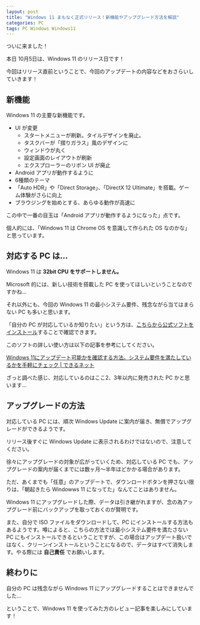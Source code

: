 ```yaml
---
layout: post
title: "Windows 11 まもなく正式リリース！新機能やアップグレード方法を解説"
categories: PC
tags: PC Windows Windows11
---
```


ついに来ました！

本日 10月5日は、Windows 11 のリリース日です！

今回はリリース直前ということで、今回のアップデートの内容などをおさらいしていきます！

## 新機能

Windows 11 の主要な新機能です。

- UI が変更
    - スタートメニューが刷新。タイルデザインを廃止。
    - タスクバーが「摺りガラス」風のデザインに
    - ウィンドウが丸く
    - 設定画面のレイアウトが刷新
    - エクスプローラーのリボン UI が廃止
- Android アプリが動作するように
- 6種類のテーマ
- 「Auto HDR」や「Direct Storage」、「DirectX 12 Ultimate」を搭載。ゲーム体験がさらに向上
- ブラウジングを始めとする、あらゆる動作が高速に

この中で一番の目玉は「Android アプリが動作するようになった」点です。

個人的には、「Windows 11 は Chrome OS を意識して作られた OS なのかな」と思っています。

## 対応する PC は...

Windows 11 は **32bit CPU をサポートしません。**

Microsoft 的には、新しい技術を搭載した PC を使ってほしいということなのですかね...

それ以外にも、今回の Windows 11 の最小システム要件、残念ながら当てはまらない PC も多いと思います。

「自分の PC が対応しているか知りたい」という方は、<a href="https://aka.ms/GetPCHealthCheckApp" target="_blank" rel="noopener noreferrer">こちらから公式ソフトをインストール</a>することで確認できます。

このソフトの詳しい使い方は以下の記事を参考にしてください。

<a href="https://dekiru.net/article/21990/" target="_blank" rel="noopener noreferrer">Windows 11にアップデート可能かを確認する方法。システム要件を満たしているかを手軽にチェック | できるネット</a>

ざっと調べた感じ、対応しているのはここ2、3年以内に発売された PC かと思います...

## アップグレードの方法

対応している PC には、順次 Windows Update に案内が届き、無償でアップグレードができるようです。

リリース後すぐに Windows Update に表示されるわけではないので、注意してください。

徐々にアップグレードの対象が広がっていくため、対応している PC でも、アップグレードの案内が届くまでには数ヶ月〜半年ほどかかる場合があります。

ただ、あくまでも「任意」のアップデートで、ダウンロードボタンを押さない限りは、「朝起きたら Windowws 11 になってた」なんてことはありません。

Windows 11 にアップグレードした際、データは引き継がれますが、念の為アップグレード前にバックアップを取っておくのが賢明です。

また、自分で ISO ファイルをダウンロードして、PC にインストールする方法もあるようです。噂によると、こちらの方法では最小システム要件を満たさない PC にもインストールできるということですが、この場合はアップデート扱いではなく、クリーンインストールということになるので、データはすべて消失します。やる際には **自己責任** でお願いします。

## 終わりに

自分の PC は残念ながら Windows 11 にアップグレードすることはできませんでした...

ということで、Windows 11 を使ってみた方のレビュー記事を楽しみにしています！
